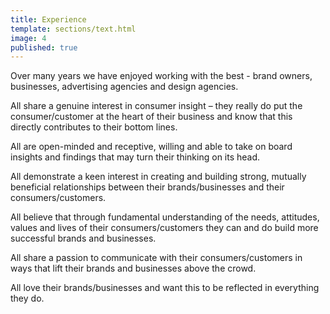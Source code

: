 ```yaml
---
title: Experience
template: sections/text.html
image: 4
published: true
---
```


Over many years we have enjoyed working with the best - brand owners, businesses, advertising agencies and design agencies.

All share a genuine interest in consumer insight – they really do put the consumer/customer at the heart of their business and know that this directly contributes to their bottom lines.

All are open-minded and receptive, willing and able to take on board insights and findings that may turn their thinking on its head.

All demonstrate a keen interest in creating and building strong, mutually beneficial relationships between their brands/businesses and their consumers/customers.

All believe that through fundamental understanding of the needs, attitudes, values and lives of their consumers/customers they can and do build more successful brands and businesses.

All share a passion to communicate with their consumers/customers in ways that lift their brands and businesses above the crowd.

All love their brands/businesses and want this to be reflected in everything they do.
